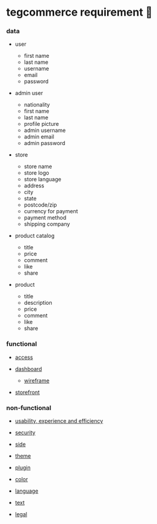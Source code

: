 # tegcommerce requirement 🧠

### data

* user
  * first name
  * last name
  * username
  * email
  * password

* admin user
  * nationality
  * first name
  * last name
  * profile picture
  * admin username
  * admin email
  * admin password

* store
  * store name
  * store logo
  * store language
  * address
  * city
  * state
  * postcode/zip
  * currency for payment
  * payment method
  * shipping company

* product catalog
  * title
  * price
  * comment
  * like
  * share

* product
  * title
  * description
  * price
  * comment
  * like
  * share

### functional

* [access](https://github.com/tegcommerce/tegcommerce-requirement/blob/master/page/access.md)

* [dashboard](https://github.com/tegcommerce/tegcommerce-requirement/blob/master/page/dashboard.md)
  * [wireframe](https://www.draw.io/?lightbox=1&highlight=0000ff&edit=_blank&layers=1&nav=1&title=Untitled%20Diagram.drawio#R7X1ZV%2BM60%2FWvOeu9Or2swdMlELoPvXByOISm6ZtnmcQdEjLwJaEz%2FPpPkuMMloKdYFsiFM9Ak8HT3ipVlbaq%2FiIXg%2Fm3cfjyFIzaUf8vbLXnf5HaXxhjZFnsF39lEb%2BCfBK%2F0Bl326uXNi%2FcdpfR6sXV9zqv3XY02fngdDTqT7svuy%2B2RsNh1JruvBaOx6PZ7sd%2Bj%2Fq7Z30JO5H0wm0r7Muv3nfb06fVq%2Bv74m%2F8E3U7T6tTe%2Fbqjcew9dwZj16Hq%2FP9hclv8RO%2FPQiTY60%2BP3kK26PZ1kvk8i9yMR6NpvG%2FBvOLqM%2BfbfLY4u993fPu%2BrrH0XCa5wv3F%2Bed86eXbvfb8Mdw4s%2BfhtbF3w6ND%2FMn7L%2BuHsj%2FrS53ukge0WQ6Hj2vnw76i5yv78Vif7TDyVPUXv0R9rudIft3i11VNGYvPE0H%2Fc23XvghB%2FMO59KXwaj1%2FPryhSE7DbvDaDz58sjxjMb33aE4%2FPl4xRd%2B5N%2Fdfv9i1B%2BNxUUlz5odVVzd1juO%2BNl9B8dvWZbXSn%2BJxG%2B1KP8Pe2vArqUZzeNnesEvImq9jifdP9F%2F0WTrcthVr64Ouau%2FVRchw7RC7k80nkbzrZdWsH2LRoNoOl6wj6zeJclXkiGGvRWnZluMtZEfv%2Fi0xVbfWX0yXA2TzvroG6qwf6zYcghzfIk5L%2BNR%2B7U1nVRNoMfX6XQ0nKx%2BpyAk5%2FHLt6vLWY1YJX7JZ%2Fi5Zk%2FdaXT7Erb4CzN2uqKwtHexdDBVYGnJUNqlIWlLSE6jTms0GERjdvf6rEE4bD3x8ZR7rCWn60e%2FpwXB5aWHno9luJACLuyUBZcjwfU0nfLZ8owfGH%2BdzWZftgBkT3RgAog7tlwboNROAUqobEuxavyVB6gnW1LmdIAZPcSM2sl8pM2MukiCcTIdjSs3oB8aRmp7umG0ZBhZsACj8aDRiIhuGOXAZhJNp91hhyHp9Pls8jhm%2F%2Bps5hXANg%2B2GHm2bmxlh%2FWVRY0wRA%2BKO1zdE2biSW%2FBKCHYZ07kOlxPgMQSOnswTaUMnBo6c%2FkzZyi2u9HG5ewOn6Jxd3qAYzoeTcNpl4Ne8603kxAFYGc7u9B5lgydR10ZOlQadLJ1fem%2FdrpDGIOHjEHX0z4GZVP6Ei4G%2FB4ByPxAelR3Emedg4BMrsGZXORJ%2BSQDUrkIyTMxZACTd31qXAoQJeEV5ACPgRRbyLgkIEJyFhAC1iNtrHER6%2Fpsb8U6UbsTJc9nNJ4%2BjTqjYdi%2F3Lx6Lp7sGsfNZ65Ho5fVQ%2B0xzixWTz18nY524X33VDcNx51o%2Btad0tXUxe%2FmTbjGUZ%2BFUH%2BineOrnvzqq%2F%2BOutwr3QziZMwmMGNEdw8yGb0y27f6XgrB9YW8A9TkViGAzRqSDsoVwiq8ntJCWITlORQcZtMcZkIl78sEhxnDkvl%2ByGzLPIcZw6L5uyB1zXOYiWK9FRzm42ys5DDrXr5DRJ6dwbdSoodcN49v5VTpWxHZ3IJvZZpvZVvSRK1cE6zYtyJyIgR8qzVkjnm%2BFZHDYPCt8kO6dmQM8q0oqGcKs7GSb%2BXo9q2oPDuDb6UUC7tE8q1kfWLFvpUtxz3gW5nmWzm2NFF71hfXY4E0xfH%2F6%2Fe0bDnGAk8rAdCRNl35CsNdradly9MyeFoHQOpLnpYs26nY07Jl5xk8rSMtruRp6VbXIUeeq8HTUqK3tq5rT0uxhaBakSuCzdEfwNPykIm7o5Filyb4VmvIzNtVixwXfKt3QIrN21eLXAy%2BVVE21jxJnSt7zjA7mzY7%2B46RgndP9sthdk4gcw0UvHuyKYfZOT%2BknoGCd092uGB2PtLGmqff8eTZWcIQMh8cPYrM0%2B8otmaDb2Wab4UQNlIcrdgcDs7VGjNioDpasQscvKtDMDVPHo2T%2BqXgXhVgZo3T8GBLnqHBv1LCZ%2FmyQFq3iAdbssUFB8s4B4u5UwY6WNiSI2dwsDaYmSeRxpasaQcH6wBMffM00lhRgwMcrGPNrHkOFpJnaHCw1PDZ5qmksaqcylP3BSqbHVrZzNctosMOhDr5wHM98ypFYk8eiBDpGBfpUKLYr6AY%2BBVHOopVJIh01phReYuC9kjHl9OOEOkcgqm8R0F7pKNYDYRI51gza16k40OpjbzwWb5xkQ5Bqt288ajkT4298zvmMXv1%2F73ybnPn%2F0T9P9G02wo3L%2B3AnbzIv%2F937JEw621R9DLf%2BUZr%2FZw3LzIPiP9svxQbBmb0k%2BtiNxpf2ombDP6Zr%2BGg2%2Bd0eX18HU5fSwrTiJ%2B3AHVZswRBclZaApbfIaNd%2Fzp8jPr%2Fjibd1dh9HLFHPjga5%2BSwZ6vPTHk5zHMli1R8GIRj%2FmvHxqlMSMqMcZqz6LgIM1YIJXbLYTJXQkUJrPIcyrNNcvC39hg2o3%2FHWOW0KdnWCnm71io%2BG28UMgwH0V5TtH75UZd5%2Bj0aDybcL34cnY%2FmKkauHoeSkdb2WVee6fpjqyA1DNttEaTuGr4UO9fxb5rFE2blmPN3LQ5eIwVNri5KEVhp0xLDV41Nw3I0U9LcmmbrYXPry3jEMN5Paphf30vGdR3SLDIms14JZFRtJjaQjP1RZ%2FQ6BS6Wx0VHIe%2BumIuyxhOCjlMnYrqwvglRh6ISM0QdFS4ceJ6BYYei2jOEHRB2qMNm18CwQ7V5CmbXk55dpSrcJsyuJEfbGphdy%2Bx%2BYeDsqii8D7MrzK7KAqoeMW92JRC7frrZVarDbMTsCrGrztnVtiwTZ1eIXWF2zVk0k%2FgGzq4Qu3662VWqvcuIKOuiKp5dKcSuOmdXxglpdlVxotrZlULs%2Bilm1%2FQQ2P52AeR2fVuaeRXkrnbmVTTtgZn3xGdeqTKrCXEthbhW58zLOGFgXKtsOgUz78nPvMORGEsF8Nq3DVSIUgh3P92kKxVcNWHStSHc1TnpMk4YOOkqegXCpHuCk24BBEbIMlAJpeh4B9PriU%2BvcsFNxsS87UbKYyIEtVqFxowU0gSrIkXFEyxEtTDB5q2T5shiKAWDK55gIX79fBOsVHDRhAnWgQBW6wQrFzs2YYJVdtCFCRYmWFV5HiQVz9I%2FwSqaCMMEe%2BoTrFTny4QMsQMRrNYJlhJZEaU%2FRaxoVA0TLEywSgbbrix7qjBFPP2PvCIUXn49%2B9U%2Fi%2B4bz52z8G%2BEi5lfd8nFnt8weW0YzfiTG4%2Far63tsibbn8ng6icoj1naZErd1FTqKCqiKjmHSuOcqmJmoZwLxUWsODcB0uknHc5p6MojXUGBRKahCzsREE474WwvZ%2BhaHuFU8UIZVo4RDkycAYxzFK0%2BqmVcQaWMs0wcjzCAcNoJ5%2BTNzpVHOFXN4hJMHCccmDgDGOdqN3EFrbfGlOgOJ1PGMIYykKgyEq0XT7WRqKiyxJmeWf%2B1wygGhks751xPt%2BFKFguK4dw07EyAPxVOfEn%2BVR9%2F5PTF9Cka8MjvRNEtAEepz4dL8i4jFrBgpMax0KwAODA6JhNbdwL9jQK9hTowiYUB%2F0U35VR2q1LKKfbHTaajceVNJKsDd3fh%2BdGKSJTqWRq%2FY0We5XnFAC%2FXiKd23kpAZc1Yik1wk7APjsdhONpI0XSiWhzlCGS1dAA4HoCjKstfLY7y6vlmoRugzA%2Blck26WijloG6V6gYcD8BRlZWuFkc5qIPg%2FHAg9Ufniv2I6yQuIHkAkqp8a7VIykuTL%2BFiwG8SkDwASU%2Bpsa4USbkJ6uSp%2BwJQHgylr3tQup8tiVAAjnJjG2prx%2FGzpQS0JINk5G2k2xi7kEQoAkdXsYJQLY6QRCgGSgcr1CzVQglJhCJw9LQPSUgiFAGkS7QPSEgiFIOkr31IQhKhECQ9ZSWUSpGEJEIxUPqW7kHpQxLhmF5t9ItxygL%2Fs6URSkJSv7bA%2F2xpAS0JISX22vUIPqQSigJTvyLBh2RCMUhq1yT4kE4oBkr9qgQfEgpFYaldl%2BBDSqEgLPUrE3xIKhQGpnZtArKqqkoF9Vre4Jd6T42ecAvZ%2BcKtaisgWFDIylSalkU6%2FbWsECRdC2jrTh3diTqEIOdaAJA20p07R4rCraedci0HSFd3EIEU1VBPPn%2BqxZ%2BT0Xew9qhDUZYUEq6HA%2BnpH8aQby0CSZfoH5KQbi0Gytw9O8qDErKthUDpUf2jEpKtxWDpW9qHZbFFsN5ItUIDgA%2BTbXVclMc7rzbtVX6hLeiOojXdqmCdSqtcMesKLasNtUKrZlDSdFNjgx1I1x8MpIfS1UL1K6QRgXR9AUDqF0gjAun6IoDUrnZG5BOm60vBUr%2FYGZHPlnzXEtkpoNeujkYE0vVFIKlfHI0IpOuLgVK7NhoRSNcXAqV%2BaTQikK4vCEv9ymgqYwlt3gzJYOnx6LCBneGSJUrofmkcScuhnP72l6rWCJBmfRtI35FbXPhfFFBWO8cpuiNAovVgKG1EDYBSkaGDVOvBULqWAVDKCTpIth6DpoNtA9CUc26nnW4tB0rPhIEpJ91OPH2qJdCS0XeJCQNZkaeDlOsRYPomDGU5uwNJ1yPA9KgJI1NOgkDa9Rg0fcuAoamoPwv5hay%2BJwhLDTMc3TVLkar%2BLKQXDkbSRvrHpGxhIbtwBJJJDxl9SCYV%2FyG58F4wnWSfhEYw5VQ85BaOQNLTPyzlTPyJpxbKgdIl%2BgelIhN%2F4nkCPW3jFej7%2BgeyInkPiYUjsPSo%2FpEsp%2B4hr3AUmL6lfWAqatBCWiELSexZJuoWVDVoIbFwMJZGCBd8SC0UgqUBygVsQXKhIDhNkC5gC9ILhWBpgHYBW5BgKARME6QIWFG1%2FdRTDCWhaYAWAStqm596ykBPwkjG3wT5ArYgzVAQnCboF7Ci%2FCIkGrKwpEQqG297BmAJiYYisLQRMQBLSDQUgqWjPwGIMSQaCoLTwfpzgJs7gUTDu7B0TRiakGgoBEyXmDAwIdFQEJqeCUPz8yUaykHToyaMzU%2BYNtCTN1IQwDdgOCsKR%2F1f1ci3GGgMa%2BarfXkcj2bMabvvDsXhz8crcC0Zt9%2FiR4WbI35238ErSC2vlf4Sid9qUf6fFO%2FwBb%2BIqPU6nnT%2FRP9Fk63LUVBPdRFFkMf2sZXubYgTFfYOeZIAdZs9vlMefeTcxjTqtEaDQTRuVZ6t2iJSOGw9cShyw5Scrh%2F9nhaGmiej5mMZNaQY8ris2iuYyDmMp%2Bn0hZ3njB8Zf53NZl%2B2UGSPdWACkju2QB%2BqjmVLqBIqj0WsMuTloUrlbMYkmk67w00N%2B89QRUnL3M7Mc7r1LJvedUtPMZUzIhLwfTbI1s8nwR9LoO6hQupxOzV05nKoGPjtbrQZkt3hUzTuTg8YuOPRNJx2OVdqvvXmJF8IgI7tSI3VLbmG%2FVpPvFMlqzwA5TRIMpbb3T87QCZV2Pjz%2FDv2Upg1tzB5me8v0baq7nbkUVYLUk444CNv%2BDh52Tr0nkJuO0XhwkGONtniRndfNeDe%2B6POKONWjb32v9k7%2FXDYed1tU%2F7h7iFst8fRJKtDi9G30OpOFx%2F5%2BifMSH9oDr2MJtPWqM3u4euy%2B%2FKR74SFqGwGbPFZ7TebI%2FmMuMrKfdx7ao%2B4n3jgHaQcnKnwMvnE02K%2BcHPEJqna37bsu6zTCSq3cssZSkUU2%2F4M%2FitVxnNTJXX3dMPRltOVfnGvs1VI8LKONdcSCUUfb2XoQt3y%2FBx5heCoArTZXKNol2tWa82AzYvEEj8yJ1lQvJeMpxpQjUoqS6sKmhDJ3fi2vDhaXt%2BQwOV3yajXvw4fo%2F6%2Fo0l3Fak8jthjHxyNdXLYs9VnptxYnSuZpOLEIBzzXzsRnSpgShk%2BTnXf%2F6uIoK0YWiA%2FTQuqrMqPVfmV8mzU%2Fs6rj3tmvpy2JdtqIU81Q3J1QyqG2jM%2FPuoyU8wTGUx4%2FvBxdD6aK2bPhIqr9HzIfHoxCe%2BaszT%2FVpP5tThIjahn1yLI6BJLIqPSRqmqZ5doo%2BQakqAOPWa%2BMUIfShVaX9CHHoGmEQpRRcsPUIgehaYJGlFFawzQiB4JqBEqUVteJgOV6FFomqATVbQRAZ3oUXAaoRRVtBIBpeiReJqgFVX2EwGt6DF4GqEWVTQVOXm1aGmAGqD%2BJEgeoKD%2BNE79idZKnkRchD3rC%2FZsF9H4%2FxU8qlYISpBsGkAIugaQWGkAfZwBYKWaUILk7DZoQg8B2E0BTGjGCK1WHkqQImX8%2BeShBVnj3amcIM%2FJssbVzupyQllCFHSf%2FF3LTxqFJOPWs7y3saxWAkoUxSNAGmGGMSlPGiGZGEx8%2BxgTU950IufFJZxBJVFqSLCr48KUZjKkUsEEUZTXAMHEwYIJeeNK%2FDiUBLW2z3q4xEIVXmdLL4qgM3ZIis7ZBq9SyQVRVBcBycXh8xh1MhMXlbrKybQF2ot3wWqjo9yT8mCFRuaFwOois2CFpuYFIetgs1IWijokIMs4AlbPsAH76Zqdl4OrSwwbrp%2Bvjbkh7cmw6xs2xKEJejHAetSwMS6n%2BEDscRSyvmXWkCX7M3MHrSnEKTJm9Kdhv8%2FwfTut9gmWF9UrAppmDuKnDYzlHpFSQ6Wl1IiqPM3RNEy%2Bul1GJORXkVVgBLha9OqVxLxsn6Vi5slZP5C9mSZ78x0vtSaAWXSLnM2PSj5ZseyNyIlGkL0lALrpNUrskywAq5W9ETmhCLK3%2FAB7KL1qR7NGaMWyN6Kobwyyt%2BOsMd3BmiCPZlrjasMaOdkoIQqyN44lTVyrdWiArAwsK5a9KcpSg%2BzNDGNSWuAgmRghAjnGxJQ3najUmCmcQfZWYkjg%2BrsM4aq3LIZUK3tTVNcG2RvI3tSZEstJ8TmHxatW96YqKw66t0MnMi57czLMVKW%2BsqI0OOjeDoaVy97MglVObILu7XBYXWQYrAo5I%2BjejkCWy97MQlZOQILu7XBYPdMGrJx2PHHdm5ZFbpkJXChnFhPkpOSpK%2BXKAdY3bYgrJJCgezscWC57MwtYOccHurdjkOWyN7OQ3Z%2BaA93biejefI%2BkZw4bZ9GwWvWRogQp6N5OYPlKZl62M1ox8%2BSsH%2BjeTNO9eSj5zrbuDSfaSazsK1mx7E1RqBVkb2v8PKnYG8nAr1rVm6IsK6je8uO7rjq9rXp7E9%2BKRW%2BqMq0gejvOFKtKvb1tiisNaWxVV6IUoKB5Y%2B%2B4nq3QvL0JpZekeKqRvNkq%2BSJI3kwwJaXFDJKBieseHW5gyptLctSSBMVbmcGAqs7b2wSpVvBm769QCYK3ExK8pcdDcW32fFvaR5JpBatVwdmKvfCggjt0bqO2b5Tz7MiJWBDBHYyqjahZqMpJTtDAHY6qmxEdVY2qnHEECdwxwDr4qACjPGDlZORpK%2BC0LIsqeOAZNsAVDWROWzJXCqwuMWx4ywlK0L8dg6tv2HBV6BpB%2FnY4rl52OqdaXBXNyEH9dgSwvmXYgC2okUyG6shaOW%2BgPqp4JQG7Bzt41YqPHDmHVjABh9FsRUDg30H80xOSyIz1sxbXq2WsK%2BcHQS5nmlzOsZOE33Zz1K1ig0Qx81Ysl3PllCTI5RL8HEnu6OMM%2FKqVy7ly6hHkcgfg6ytao76Jb8VyOVfOQIJc7khTLMnl7CxTXGkQ5MpJRglQkMtxKNl0uDtqPct%2FG8qK5XKuSvkIcjkTTElpQa5kYDDx6TEGpry5JEcNSpDLlRkMSHK5TIJUK5dz91e2BLncCcvltr9dANNd304xPdsUVquZcxX76EEzd%2BgExzVzRnnQCiUkaOYORZVr5kxC1ZMznaCZOxxVNzPxWC2qCiXkqWvmtCxlyFTgKjujqCDnME9bZVcOqtkrC9Wiqug%2BA5q5g2HlmjmjYFW0uQbN3BG4%2BoYNV4UWEjRzh%2BPKNXNG4Son%2FUAzdwywXDNnFLAFdaHJ0sxtvHKQLVW8ouCigz33akVIXum6zVg2t%2BIgUPAgCuoJN2XSUmQWaQvVek7DzgQIWKUNtF2j6OSDEPMDCjEJC8AME2L6ckYUhJj7hJgE%2B1mzSrVCTF9OYoIQ83ghJiEkY3xWLMT0QYhZUmRNebNekyJrH4SYRwoxCYsjjBJi%2BiDENNWUVCfEZFMJMUqI6YMQ0yghJqE0kyDVCjF9EGKCEPP9TJeEmDlMYbVCTB%2BEmAVMcNTOcLuq9qBBiFkAqjY6ym0pC1VqgRCzCFQdo0TT1AIhpiYhJnGwUYkPask5TBBiHo5q9spCtaiCELMIWF1i2GAFIWYxuHqGDVcQYhaCq5e9ubZaXEGIWRCwvmEDFoSYZrCtOhFSDs%2B9UhEStUCI%2BekomFWpqmoKgqyyIjqZoeslbGY2ioBITk%2BCENM0IaZtJfnGrYqYCg%2BuWu0lRaC9fAOydN0inIgdtcktKZJTlSC3zA8pIukCPVQehdUqLCkChWVhNpbuTtVIe4l%2FikBUmQ896hKpuqUnoedRR%2BFblYce6ChNNRilhZySGcFrZbQ26SRFIJ3UKZ2kfiLt2aphqeBEpWpJikAt%2BSnUkgUQ2Flv%2F33TqFUqgqQIRJDHzE7ki1SPUnaUqnZzQflYCJQ20r6uh%2BV84mnLHbXklZXgJ%2B24NIL%2FCVWRJaHp4LxRQ3loytlCEDYeA6Wrf2CCmrEYLF2if1iChLEoMD39AxN0iwWB6SlTKtWCCWLFwtD09Q%2FNqhSKcXgE2rCKE%2FXIzhdCVavHwVVpEhnrgHQHkU5PpK%2BiaVJ2Wh9NqWwcQTZmmmwMudTbVawgI3RjVLZxkCbKB%2Bfu2jIyIEtE5dw9iADXiNk0PQD1qwBtOUUPKsADMHVQClMDZIC2IvN%2B0ssu5dhTA9ZQbDnrDsvahyNpwKq2rZDmwqr24WNS%2F6K2LafcQWRdDLwYqYLZiuGVk%2FCw0HlEMKJ%2FndPOIXQFvbyAD6d2JiLPkuGrtvAwteWsEixtHjMUDVjZtBVJHljZPAJLAxY2bYU%2BExY2jwJT%2F7qmI6d%2FYFeSGZwrbbFTwUQDtiU5ctJKgha2JZW5PJR47OusiQH7khw5AQb7kgrYl5QsSu9bxj5%2BX1Lp%2B4%2BQ5zkpphqwAcmR83slTaRpWh42kb6MRwzM%2FeyFyfTdbKQU5WNjMsOVwEZVqQAD2dgfdUavUyBjiWR0claVKo%2BMrkxG2G9wTB5H%2F3YDF5ReH1HpZUaFMBeUXsVYAhP2A7pyFhCUXnuVXibUe%2FPkVB8ovd6h9DKh4JsHSq8i7KkBSi9PTnSB0utwJA1Qenmg9CpkTOpXenmg9CoLXmKA0ssDpVchwYh%2BpZcHSq9jlV7YAKWXB0qvYoaiAUovD5RexWBpgNLLk3M8oPQ6Dkz9Si8flF6mcq5CpZcJBah9UHqZpfQyogJ1kiAHpRcovfbKGUwoNe2D0uvjTaZayvUo%2BGuANswHbdiHo29JZNSuDbMVLdhBG3ZM5ke7NsxWNHEGbZj52jCCPeuLs%2FWjWpepVilmK3oxg1LsGLsgumxngVutlQDd2AG6MYJ9nIVfpSoyW9EiGFRk71CREUKzzG%2B1mjJb0cgXNGWHW17b8c2yvIp%2Bv6AwOxxXanuG4Qp6s0LGKyKG4Qrqs7LApsizt8F2tWMNUrRCoh3XtDkXhGnHCtOIZ2WBWa1MzVb0yAWZ2jHD1PVMG6YgWisGWY8alm5SNZMFCdtR0PqGDVpFc1kQtJnBwAoFbYT4x5mc0vJnir63EtAgb6tQ3kZojlmpUrGbnVACxG4gdturz8hj2iqVvtmKzsFGSodA%2Bla2dojZVHQMNxPDVwI3Qdb24ahpiCqTUCcz918tmQnI4orJNBHD8hGK1lwpK5Vpfoil8t9E%2B%2BDPZVOKoAzyqZfuqEod%2FEU%2FUfZHCO8jSnc4mTKyMIQ%2FGV30TDaYhcYywXSXNrEVXY5O3g7tB7oIyu2jV1mWyyKJ%2Fnary50Bdku14gl2S%2FM0Z61VfRuy6N6RbisaPJ28DTKaJGmLwiYqywCLIi%2FOgkX5gJ6QZIPwuueLPnIpus4I62FaZtsXPzJ27XYUiYz18Znt1EqOpVLIl5PxtkgivNi0d5XLNzoKQpDyCCHHXZMoHLee9HAiPncWKVKgZu9uS%2B9hy8uDFMvKooVrZ9OCJIsRFfGioKWPeGr5PRrtn3VOTttr7ZuHSluvsDD1vxDXJ4xMlHo4bWaowvlVZXhRaUtpRXVoiSnSYnhNx68tISMAXmnjVd6VgxJ5lZnYOchOMciBUlop5Sl85IoplZnSOYRS03E4nLyMxvuXQIFUpZPKV%2Bx4qZZUbo6dEaCSK00l53upneYs7lYsShBV8FWeLE7RXgpIoZUU1ABSyBL%2BQ%2FN%2FWCl5jAbsrXY0mYb%2F7zW3Vmwq5oGdWWQH7OFIMGAb59VLEvvSlBt0221%2BGuVcIeaZNZN3OP5m8L5OBRZBj2RxZ00PV%2BHv%2BpWyQ9HVKIFy8hIOc2eHBS3SCeJB2NkmRnzAPcTYALQv7bpvP5%2Bcdl0juGstvoofhbVISJedxSFWUaYiSZQlXHAUORolFxDFJZEBFZukEYlgK9FdfbIlAnP0er5HUulAl9iqZalKHVj0RmfyI7iWvRZ1clFR5SpmBZFspJ1ItqLzF8xg5c9gyLLSDXYNmMJsRfcwYEMVbCBJZTqT2OBkSmQOmWSi9msrhCUCrak3R9XWruJ8bmZAfdjS0%2BDllVclAlLpIxXV7sU4mSqtQ0g1jlrjCEyVZlZh7avkbuZ2mYOWnkav4%2B5kAJTSRymV4q9iShUat%2FO8fwSzn15SufpXMwtNPA6idjcEQukjlK%2FdR1e0noY0QPowZaQBbJJa4zIhDaDoVA1sqIINbnqPnRFsKG2LXYoKb650fTYq%2BEme3igq7M8Ptrt%2FlEzgAoa%2FV9M%2Bp4KQ8ktUONS8qBUWL6OX1z577JO99mX9srhc0Fxkay5cT7V5nMq0K01z4Vj7QyiYjqrUXKw9V30myLFgwcqQ5Usj2ABxiyHLl0awAeIWQ6JYI9iwP24BNlQaxRrBBjl0WYH4ydGSAk0j0Nq%2FvGtCoDmOWuxOh20GPsSaxcWaftIrfLsbIao21twvVoFJo8JYkz1GhRqgYiukaD4KZKhiTkrHmmawYb84BNhQZaxpBhsgKWlGrGkGGyAraUasaQYb5KwkxJqqWNMItBQNlCYRw8oaqLpVf7SALYYQO6kAjhaBJ7KkDfzJ%2FuhtPBPoqongFI05AM4j4XR9%2FXDKOX2A8zg4MT%2BxXjhdUlZDilMRExUyz1pWqvTtWjGcOc8ma2glQL8%2FYnpCeYCnSuAPpY%2F6KKLsAns3X086fr27L%2Ba7A2IffwezFUr8OMPReBDyJy6%2BbeU6S3KH7WjSGndfcmx2Ut7ovvT7QXe6rSYvOU2%2BqhnLXrA3fzV5taXa33ifFHzEBtvvvhj0T8zsR8NsE78y5TYqe2wjP9Xew7Zlq06wo%2FKhyzPr%2B%2BPfxwTUdncSPva3R9fjXrzZObsvk32zbW7j%2FEgd26Kycf4dtt2wpUCuEIRshNItWFT2F1uKlQ2U5LpKwEillTn2uYeTl6jFr%2Fl3d84HRYmzZGUjy7UtGTd5RQoli5O7uHml4aZStaRwS%2FbOxF7QxnndW7Wuz984D1vPHWHXVPW71SXqJODFKc%2BSV621K0Zq7XAastlg5Zl9nfzp%2FIXP54xC%2BOLff%2Br41%2BKcPt7PX1tLqxv%2B85%2FVqo3%2BXJM2aS9sEizsP61B60%2FQO5sFF%2F6yPWh1r%2F55mj5%2Bs5eN4dMkvLfH%2F95%2BH7X%2F%2BW%2FW6Hp%2F2LfI9bC1vB74i18Lb95oPtvXJP7cVfcc%2F%2Fr5fRne%2B6%2F%2F3l7Nr3uX3atv%2FWf2%2FdrDz%2FOnn0v29z8d%2F6p3PosurjpR0%2BoG%2F5xT%2Fr3w%2Fge5GfiUfW92VTvrBM0H%2Fj%2F2%2BboV3c%2F77Bj9x8HX7uO3u%2BnD4GsvxO3FI%2Fnx%2Bqv28vrrZ6sTXJyx711i%2Fr%2FGgh37G5o0hvXZw32df3fWGvxYsmvDv26v2LP53q3Th%2BbE%2B7Wkgyvy9NSYPXutb1%2Bt8OJ82f6nP%2FnFruzXoD95rI16QS2YBc0zix%2F1V83qNptXr0Gts7yu9a%2BCCzqr975fBf88oMfa5Wu91plfNy9fg%2BXD%2FGZ59dpoBovr2qV13XtgT3qGrnvBPLidzevdGWWv44flDT%2FWJLiYkevejVXvWsvr3hmqi7%2Bfl40Li4QX1oK9tghuzzpX34IpO6dVXz5Mgi6lwbIzZb%2Fteu1mUr%2B12PGf53V2nocF%2F87ljJ1ndt0M2HU8TINbOmvUHqZ19jsQ77cWjTt%2BTTcWuyb7thbfV9S9%2BvNv96EXfbt0L5rz2cPP%2F0ZbKAzC%2B%2Fmk0WXPZHk2D2o3LkOPI1xvXMxmN0t%2Brit%2BP7Pr3h2%2Fj%2BR%2B2N9nOOjOSCjOcyWeT715Z1%2FX2DNoPrDndMdfJ9e1qwk71uKBvc9eZ%2B%2BfTer8OS9mnFGIXSu75ssFOya7hw6pd9lzuZzx58qO%2FX3Eno8dNNsj9lxmQe%2FrVdD8dR8MZvz%2BrWDJrk38%2Fl4L2HMJmlcMR47XHTvv5Yw%2FE34%2Bfi%2Fbz%2BHfC3%2B4%2Fve31haDrnFLxafl7M%2Fm3%2FMhHOeI48TWiH27sGnHJdK048sFFhzFrOOUN%2BnkqJdbmrOQ1Va7FK%2FN86WY2dE%2F9%2BeoUAtzf0Vzf%2B%2BBMkuM67dni3qv88pmO8Q%2Bt5mZ7%2B2nh8G8f33%2F%2FekBT4etgY8eBzfO4%2BAHEd%2B%2F2Ppe7Qo3Liip9%2B74TMWexcxpsTHzgO%2F8q%2BH54tfPer81%2FNW%2F6m2s0eq6m79%2B%2Fmexexu2Fls%2Bw%2Fcd%2B%2FZ93wx5%2FfM7Yr6K8%2BvnL%2Ba3%2BM%2B%2FatPe47f%2BTH59wp7TjX%2F1bLFrbsWzZ%2FPSZrMyDu7j2T7o3U2DBbsHNtuzmZCy2Rszj4LN9BZ7Tg%2FLxm3yN5sJL857zANZcE%2BjfstnfzbD9a4s9h3mUVwtg1t2ngU7Ro95BE32jJh3wrwF7qHQoGvN%2BexYb97w2RLXe%2Bz8vZvXRo0dr9Zis%2FUlYt7EUhznPuCzL2XnZr8fuAchznPdbLFZnM%2FmZ%2Fx7hF0Lm1Uvl8H62h7YbHu2vGbnDmpn7POXS36v7F7Y9dJFsGTn7rEZudex2bUzHv3ocQ%2BGHZN9h3kMtTvKz8E8B8L%2FZs8Kx%2Be4mjMPi%2F3uLOrsuTHMZ%2ByaKPcQ%2BD0zb2DZaDJPS3yH8Uvcxx33xNhzuVs0btfPjp2TH5vf9wO%2Ffn4MzDwz9lmKGs1L8dyC5t2CnZ%2FhdEnqg4Cff8k8MHbMZxR7Vw%2FM6%2BHPPLD5Pdebz4hfd6N2Y7PnPeeeo%2FDebum83mPH7J3x67KE99h8ZueNj8kw4Z4TvbpYeX8MO%2BbNTQQvBA9atC6ePfvdFTxYeY8PtHHPj3HDvEjmHXUZruw8deEtsu%2F3uKfWWXHgbM68Liq81AE7R%2FOMv4e4Z8Y8Wv6cmcd1RZj3NufPmXmlDE%2FK%2BMq8yQVF9eVNh19f7HUyLnT5747NrocIr2%2FBn8sVEvy6YPdbu%2BS8pvVmvRfz4M66rnFeMN5zjvUC0mBecsCP3bwTfGDnmIjftedlfJ4bGnPujN8393YTLFHjVvBgxq%2BXnWcRNFfXt3zmnh7z%2BPg9t2IuLJk9q3GePVvxc2OcYF4rP3eAAz7ecLB85mOSXecN5xrmnjW%2Fvga%2FFz42e%2By4PXZ9ghcPKB5PV5jxTnC%2FHo899jxmwuuOx2KLe8PsWHf21rhl3%2B8sYk%2F0jD8%2FbkfF99h9LBs1YQ9mdc7j5Rnj1MP8gf%2BuXbHvBOwZPVscM8aPOX%2BedfZs%2BL3G4zf%2B%2B2HJ%2Bd2axby6stl98LFhs%2Bcw2XCDja%2Fe3WRlH9CKe9xG2IJLsY2YCBuxZNcibMSZFY9LFu3UYhsR48Q89NvZykZYsY2ocRtxx8bDykaI%2B2Ue%2FSDA%2FP1V9MPGkeCAFdT487%2Fj42IS2wYeNXDM7maNi%2FjZsc%2FN6hwnxnN2zIngZVP8PWe8mnBOBz3GcXHOrz1uH9j45GPbZufhz4DZ2dY0tg%2Bd1T3cMRvCsbpbsmvj983G%2FzOPRhh3r8TzadTYuK5xTtzx%2BxSc4OcXnGg%2BkPW45TxcBhN2nTbjNL8uZvNmwj6wZxrz4Jb%2F3UEPS36vAeI2tM7nWPF8Am7POK8FBsxWivvk46jRfOrVRdTT4pEXs0kdbos4viSOPlsoxruzniNiO9KK55fFLLYjF9bKjsyEHYl5%2BmDXB6uoU9g%2BYYPFeG00%2BXjg88szj275vS95hBnwuZc9j5hrZ2w88vFwxyPTBbfx4jPc1jfZ9bOIkX1%2BHs8vbKaNn1dsPxciwrNjvtwQzvGA29OYL8zOiOdhNb4FDMez1TwYMFzF81kyWzHlUV69ybgr%2BNKy4jnlxq6Lc9zQeG5pcT7xZz5d8UbYp6AW20LGuWWCY4MftynmF4vPWWJeqXWEjYqfB78PNi%2FE88uiLsbNHfNBhO2jnD%2Bcy8wWL%2BK55Sp%2BLozn67mFzSkim9CL51F278n5l5wf8TwX8PluxZ%2FVfBPzh%2FlN%2FDnc0cZlwGz0M%2F8%2Bu%2F9L9nxWHGGYClz4WGbv18UzvWJ8ZO9zm9lkr9Ue5lH3vB40xfVzbs7Z%2BOL2d77mNBv39SW7h9rZtM7tTo3P%2F1ezOPNgWcJX6d2s32O2KvkOj%2FLTn5tsjsGul8%2FjDCP2HlnxevU5NobEXHnGjhF%2Fjj2H5BjCzt%2Bw4zd4lC%2Fme2YregEV19%2Fk9p%2Fbwvj9Buef4v52MyDbkeoHjKI%2F%2FHFmf1rk1%2FBfvrAk%2FhtHPpuoKg6ozq1LcllQuwxk%2BZaXJ1PgKtYVktdKCFH3b9VR7Ycpc5X%2Fw0skC2GJtPjvqsp1Vr34v39fDSz%2Bw%2BI%2FLP7nG9vS4r%2BbJAQ1Lv7T%2Fduk1iv8YWva%2FRNOK1399%2FAjUXXBatuR16YK68x7HLtty3UVsBYCn0IZoDLOyj2PJSoDqEqUB8qAbWUAlnFT7JKueHUgkW7C6oABqwOgDABlACgDPvNxSlAGUGnaSbppaFMGUJXUE5yFbSEBMdBVyCH%2BBFcBhAQgJAAhAQgJQEgAQgIQEoCQAIQEICQAIYHRQfeHP44kJCgkCPUVKw2O3LeqWqkAzarPDFKBqqUC0rqGn6gHNIoF6P7KzSAWALEAiAXyjW7kO%2BnR7blyKrJyucD%2BJkIgF0jJBVKZZJVxrrqMAFXp%2FSD%2FvyMWSKMma3Qqz%2F%2Br9HeQ%2FwepAEgFQCpgQBT8yY5TglQgHcdhueJQtUIBWyULBUdhWyigiL711xuyc6hBwVUAqQBIBUAqAFIBkAqAVACkAiAVAKkASAVAKmB00P3hj1OWVCDVJkCVOqhWKJBk0EEoYKxQgFgGtBSw95cdB6EACAVAKJBvdMtCAWIZ0FTAVu1ZOkgoIFPjs0oHlOa66joDdo5K9p96RWBN%2BQ1q%2BmsQ2zlKQcN6AEgHQDoA0oGPHF1%2FkOOULh0gli9vFKhYOpCj7P2ndhQ8P10ZwgxXIYc2FFwFkA6AdACkAyAdAOkASAdAOgDSAZAOgHQApANGB90f%2FjhlSQfSqwza2xHY%2BwvNlykT%2BFx6AGS7Kc2IqsF11WoAZ38dcv1qgJf%2Ba6c7PGk5wPoWQQ%2FwofUAyHVoanQboAZwVNuSUmqAdncSPvYrrRrwSB3borJ5%2Fh223bBV0vI%2BtjxFq3rFAn%2FFtQEclW4P8vYb3AjyZdz0b%2FlzctR0hrw9LPHDEj8s8X%2FkKPiDHKfoJX5MqLTTXNU4sNpFfkcl76zKWYg8y%2FNkZ%2BHRikjklOW1UUeKmvWv2Ts5RJkw98OaPazZw5o9rNnDmj2s2cOaPazZw5o9rNnDmr3RUfSHP460Zi9CnU1UFQdU59YluXQKC1FdN0%2BmoNo1fWd%2FPXgoB2DE8r%2Bqi3Xly%2F%2F764rD8j8s%2F8Py%2F9HL%2F26SEtS5%2FK%2FaWgTL%2F29a4Kr39zsq7R0s%2F2%2Btw2C5K5MBzYHdHJWaYQkAlv9h%2BR%2BW%2Fz9yQP1BjlPF8v96rta2%2FO%2FmKDP%2FqZ0FmqgpjXIVcig8wVUAtQCoBUAtAGoBUAuAWgDUAqAWALUAqAVALWB00P3hj1PKDn9MFSsNjlwesFo9gLu%2F7DvoAfToAaR1DVWr6qoVAe7%2BAuKgCABFACgC8isC7PT49lw5GVm1JsBVbV36vJqAVLpYZYGrLgjg5qgd%2F6mT%2FCT50gY1WWtTeZI%2FR%2FllSPKDHgD0AKAH%2BMgh8wc5Tgl6gJTAU9Xxr2I1QI7K8Z%2FaUaCOIsTWXznIzSH5BFcB9ACgBwA9AOgBQA8AegDQA4AeAPQAoAcAPYDRQfeHP05JeoAk4HsrdVCtGsDbX%2FYd1ABmqAGU3aerVgN4%2BwuIgxoA1ACgBjheDUAsAxoEJOvfb6kBwta0%2Byec7pEDyNQoRyDg4UfiOLLVbtuR16YKq83e89225bpViQeUBrvqcgJejqr0n3pNgOB0%2ByUD6gl7Oco6w4oAiAdAPADigY8cX3%2BQ45QuHiCWL%2B8HqFY84OUoYf%2BpHQXqEDkiN8BVyKEOBVcBxAMgHgDxAIgHQDwA4gEQD4B4AMQDIB4A8YDRQfeHP05ZxQTSqwwVthaYXC0Gy7vrutVtoj8L3Pv7yr%2F7W14y%2Bj85AhUh%2F%2F3qCqXVnXY4eVovyoWriLLFHlM0ltaERCQ7mHfG4cvTl8Go9fz68qXFAv%2BwO4zGky%2BP49FsEo3vu0Nx%2BPPxKkGgSC%2BsY1kpIeGIn913cJJU8FrpL5H4rRbl%2F2FvDdi1NMVaJ3v5gl9E1HodT7p%2Fov%2BiydblbNIXyJXTF%2BuLKGTBEdPdTZIEe9YX17NdRLH4fzmTYSNfppHvFLD4qOSRvFI1jTqt0WAQjVuRRkaFw9YTxyQ3Xsnp%2BtHvaVHwESsNn4%2B%2F4DfhQwppSLKcXDh48oLV03T6MhEygq%2Fsv7PZ7MsWnOz5DkyAdMc66ITXTcFLqPU2vNiuEl45OTyJptPusDPJseJfMq6Pr9PpaDhZ%2FU6ZX3Zh4uXb1eWsmv4owU4%2Bs09RVpAd3k0iU%2BQ5GQNZhbRdlhXOkU7ud2NNzg6s%2BA3xxg7CqUnYqaEzoclI5%2Fi7w6do3J0eMDDHo2m4ymT7ynWGQmdUy0%2B2%2BCdj1rO8t5H0qErNUxaS%2B1v5rDRqv2N2bwRe%2F0T9PxHP6m9rvnKo8dCuSsxqrR%2F55sVkNUZSk7FZYa%2BC7UQNCf%2FM13DQ7XPmvD6%2BDqevZZkXQnz7GPNS1kSSY4ty5urUcaCrF6yUlFKRYxCO%2Ba8d26cyLSnzxjnv%2B4WYt4L4sdt1jFCayQ%2Bs8jTKslqqvdApAWLKjOW0Ntl2DHkqtesriybzCYr3F0Uq2XD9Ho0HE%2B5SP47OR%2FNDVtjXr6ec2vXHVlFvGLbbIurdNYkpqq4D6jSlV4Lda3HwGikqF%2BKQFJmzjR22KzR2SN5VMZmOxpUHsx%2FbQybUyYiFqvWQkbwHYhL2owmgehCqNjrKMSkNVTmN%2BRJ2ANVDUXWRUajKScWX8aj92poCsIcB62Cj0hRITjhyRw1QPRBVz6zhKucZp0%2FRAKzwgbC6xKzBKicV442Mp4trKs56tCISpRYU43esyLM8rzwm%2BGYNcDkp%2BRIuBvyWT5UJ5eDqUbNGuJzXmzx1XwDYg4H1LbMG7P583EGrCKvKD8PJNOz3GbxvJ9M%2BwWKieg1A07RB%2FLR5sdwjEmmorEQalhNp72ChqrJJyC9iT%2BkRoGppy1US8bL9lWqJJ%2Bf6QNxmmrjNd7zUOgBmYS1yNj%2ByQrJqcRuW04ugbkvwc9OLktgnWfhVqm7DchoR5G358fVQep2OZo3PauVtWM4mgr7tSFO8u7OdIo%2FuQK05nsE5trmDvo0jSROnah0TICtj0Farb8MqqSII3EywJKVFDJJ9EZKPLFevSoEbztH3CRRuJcYCqeKqQuCWRZBKFW5YpYEEidvb5PykEjdkOSk657B3lWrcsJwgBo3bwbMYl7g5GUaqSjeZyAlX0LgdjCqXuBmFqpzNBI3b4ai6yCxU5dQiaNyOAZZL3IwCVs46gsbtcFQ9w4arnGs8cY2blkVtmQhcFGcUEeRU5Kmr4srB1TdsgCvUjqBxOxxXLnEzClc5swcat2OA5RI3o4Ddn5ADjduJaNx8j6SnDRtnsbBSqREpVGkJGjdTVqxk4mX7oZUSD1n7F1Kh%2BZuG5m%2BW5af0MmuBVCWt3%2FawZH89Gf2t30QE%2Fdcxnd9S1IIWZftZ6FC5SQV2FZKPZM2qBBLmWDttdyfhY39Pe7IU3AU1I3ukjm1R2Yr8Dttu2FIAVwhAdvKlt8wEGzEqM1EeQio35tinfoJ9RCyX%2BtmolddFZE9JC9UGi7SrB11EoOEYNByDhmMfuCb3BzlO0Q3HLNdNRxQOliadshqO7ZlyVK2kwVHYYOa5TrrhmEtl1Cp3FXCpcWAc%2BOdtTR0%2F7Lh3tqq39r44Ud0%2Be09KDMLFo8JFz1nzN6ujtVNabktRAEoKGF%2FG0Z9uNFMHjFX1s%2F4QJokdTjZJ%2BmNORTEoiF6qiV5IeP%2BfFbLYoF47o6K3GRGvj37d94fhPzfsOzcz3nOoUauL77YH%2FX7b%2Bv4nYt%2BJI5fk%2FaCzPgaLN1rkP5tFPP7V4Mfrw%2F33ya9b1GURzfgX%2Bf6nfW8%2FNwZ2v704ExHT5ntnViB6pHWWx0VCW%2F%2F%2B%2Fu8%2F50%2Ftb51V5NPhnc8s5h3zrkmv9WXHijuY8Y5lolsU%2B%2F3MOyjxv23RcexWdD9DcRc23q3o2Q7Ze4HoZvS1F3dmE12I4s5AtRblXeXqonMU7zJ0xztDzRu3FDea%2FYnoCLU8Q9fNK8q7OfE4kXcNuq21WJTF7tya0TrvtsijqmWHio5Y%2F4w6LGqz2OtYdO9qtti1BgvRYa95w7s58c5ehEdTvAtWvfY8Eb9veYexwGrcd3gns2W9%2BaMnOsrxjmYXvDsh7%2FLFrycQndpYFBF%2Fr9bHvJMc79CWdE7kHZB4l8e4i1qLd%2FWLjx2fA8Xfv7FD3mlqda71tV2sPiPuPcCi697ybnWt%2Ffv1%2Ffzk93nJn8si4F0Gk9dvk2sQnSLn62tuxudMzp38zfBZ8vPV70XXuJnoyJd8Zud%2BN99t9y6x6A7WrEv3yiK37Xtlv2fJcxUdvti9JF3q4o59ovNlck3b97y5xh%2B9SxJw%2FHv9IGgyrvBOXF3eBYpHc1f2qvsVj%2BhI3B0qfp13sVqdY4VD6pokzB9W3QcTLJLPzVI4rn7%2FfOBdBV8DFr2zc03EuXhnsJhfK3487%2FKs1h%2FFnTTZMx8c9Qycq66n6msa9yZlZ%2BB91B5I3EeNjRLMmM5HcDNAP3o3vKcnEv29uuxqlq2pGJ29Fr%2BSZVC7S%2F3%2Bwa72eSH6xvEep%2FF3JjG74v5t7L1FY%2FN3%2FJs%2FmS5%2FCu2rOu852LzEa9QXdB7wnoUXoiebzXMB7Jg47oX6LHo9Nppn8x%2B8B1zvhsX5%2FLi8p93X%2B0DkHG6smyV7eqJPpuiRxnsTcrYiZn2wyEn0RA9IFu8HluhNKT4XvwY9w0w6Tik9wyzPTy9BO5bCNU%2F6Wex0DXPLctoU6mZYdda46oxc28BVZ4Va2pxV51iuC8vO5dLQgGVnhVT70y47I98xcNlZIbo%2B%2FqmfYDYZI8%2FAZWeFpBoSN7DsDMvOsOxsRDj2yY5T9LLzpviTOcvOys0e4ChsMCPIyGXnN7ZHmL%2FsvA4UYd25%2FHjRiHVnCoJKWJKEJUlYkoQlSViShCVJWJL8sMcpZUmSlwBPR4b6lySpnOYXe6bTfpvuUpe%2B%2BJHjSOaZR8ILLKTU5SZarabUpZdq2rDDD2QjV8EPR7EaScqqE4GovMgwicJx60kPReJzZ3EkhXF2lxCcwL%2FqBZKXFinSlcQSn3gHs4Qk%2FRsqosn%2BndJHVHJY1w76LCUa9iUhSmxD5CH8xaa277oWQjSllkE29RSkqrhIAy20SM2mcBGwSherHGoAqwotOtMaD4BQ%2BgjlqTzoigllq%2FKeRxMqGr8AofQRylcl0qsmlGqb6GHiPaxsehAN4vWYafj%2FXveL9wpbd5EYls7UD7rtdn%2FfmmPGYste93xd9aoItlDkv%2BV6u8r5TKUXLa21BrLxXrbkXuHj64SCJhka4o8qFt6yQaSwVTiK7Te44SjDMrWWOFlrLoEcWYpzIEc55HCoaz459gvNgRxlksNzsfnk2K%2F%2FPsKr5Y22It5cEnxbbb6tw9%2FV7tsW1MFwFX33w8mk%2B7v7mSoPm8crakBWxy40AR2bq5c%2B%2FwoQSxuxsAFJaLvQJHT096b%2FOfBKF6%2BU6%2B5V86rYNPRTCAsbGhnlGpA2dArNQ7fHoxe%2BZPYCTrtWZvkGOO3O%2FoQ0JApKTBRgy38r%2FWxGoiDZ3gTkqJgcBBPzybE%2F%2F1xmdZNPzgybmr8y4ezPL4LZ0Lds5WEjyJHVngfIoWPZyhBy7E%2F1ATn0LVsZQo796Togh75QxRBy7M%2B5ATn0hSpmkMOV02crTD85eG9HE4aAtz9D1e7%2BUQ5srmv8e5Vz5CNb7OF5d7EMtfByHLXYnQ7bjAuTvTZi%2FbK4YlBjHqrG9H2iYCJOKuVXo8Z0IRtmYFjLHqpyKblqKwVqTAPDWlPIAWpMA8NaU8gB2VIDw1pTyAHZUgPDWlPIIWdLIazNDGtNAU%2FOZk4i3sxvMBrLCH602DBGFDupWJEWAq9jvZVysl1fBW%2BCZEWxopyOBHSLQNf1DEDXk%2FOJgG4R6Pq%2BCei%2Bf4%2B2Wtgiqm%2Flk7VULa6U5%2FnIszzvr%2FfLLpHsKzxaEYmcPawtgmXIT9iREIvayjnfVsz5dnnE2p9AfKdiajiZMnK9sVVKM72KIFFZZMFWssKwIYuvnSqqdGIKxMwCy8dhqq65rGSMCnu%2Bv4r96nfj%2Btxpu7Ky%2BpJN4BOQKPCWjh%2B6w6do3J3uIYjqyIVYEGqlLIhtEZkURFWxr7yZydmfRzRhKexl9PLaZ4%2F95NfB4h%2FJRhXCO0Lf8n6TPQQ7lqmkVbDpf%2BQVofDy69mv%2Fll033junIXMMhW6G3OXeFtukhU3GchBpRPftrJv6lNvW9nnae337wphLfHtNFGRTNSydrbsIWqh29GzXaxPzrxyeORZcrfEindIeXIqZw12Gv28brydcuOt1npkbl5MwnJFDdXOzhyr4uFfbzVsNHSG3c4D75txC6CZvVZyrB1%2BR3b4saVw7dzSXDv%2F%2FbEh9pVJh3ZbPLD8W2og9%2FAOcjmEpMmVTEQ7Ppsio1VaNImJKqNl5hpRVTaAWKmgHxHZY1FFd0nxpOJRwqqJJj02ocnSW02WXngroYfBHP364fceybnNXts05Ly3n9h7%2Fev7708PeDpsDXz0OLhxHgc%2FiGgZesEbUvLWoWcz3tyoPfixaOH%2Bn8ee1Q1u6VzdZlS0DWXXntUM6d9vrU54z1umzJ%2Bi%2Bx%2BLn8un3w%2FYn0U%2FPOvn8vvvqx5NWoiKdph13vxo2eFtVch17wrXyQPlTX%2Fq34LZdY29xxvwNM9EexXRgvLWml33Orw95bJR%2BxHUebMk3uakdkN5w5w6b6dyy9uNPkwC0TjmYfN3l85F8yLRErNFgnvRWGkR8NYmzctX9hk7blTDGzI9I37%2BoNfB%2FHdDtObszOMWnevz48YFb9jzH2%2FYM2fXvWTXxxsGLYMFPwdD%2B5a3EA14Eyf%2BOq3fzRYN3lq0GUzqogVqh7ch5S1lcL3L7423eFn%2FzduTorpoZHPF73POr%2B%2BxFtjsWKTOjh2IdjD1Wr3HnkPtzmLPEYnn2J0Rdm%2BkUYtbuQQ13iCpNRPNnNi11Rd0Ue%2B1V01vdltUPbCjP%2FNP4WDBnlzzx4SfPYibyfDfC3bFvFHpnN3lTDTDif9erP62BWI13tSV%2FW4G%2BJEjWTuz4yca4MOf8E3SAoo%2FmVnjQrDAjhvlPNiBeIKdWSCan96R%2Bj3%2FfTNbHWv%2BwFsX1R7Eeeq9S%2Fab389zfJ1N8dRWf8eI%2FOg98CY51s1y%2FcT4s6B1dl2CsbUOu7cH3m6IfTf9vO74tSqf7I0tmil1Z1ZDcPNH3LCrd7lgZ%2BZ3gkVDrd6NXRc8v6KiNW2vw9vZ0qB5wzlNk6tsd63NWOGvNS%2BR%2BF175sd7bdRueGuhWYM3T7qliPF89RT5VYpjzePjn9miWRJvdHWx%2FffdPBgeOh5byXgk6%2FHIz7fk7Xv5ea%2F434RxdSKamvHxye%2BpFt%2BTGH8xm1BdsOl5Hl%2BLaKLFUcXx66JVMEd73uDX1ntYiiZbvE2veP2KxJ%2Fr0Lr43rNobiXuMW4PPAuW4lrmQXxNs7o4bzAP4mcyb4h7u5snNiHgDdoEs69i5taurPjvm5jZtYDEf7drddHcjX%2Fujh%2BDMVRgTgSDmM0Kms%2F8GaX5oGSNNGq3rQ4%2FOolRCGbxnV7uPNGmdBbBz17MlK0xsf6bNxS%2BQ6KdHLMu9eXXDUtraZbOtlk62WHp6vztXoe38uJt7jhLFsFSsHHJbORENB%2BuXYoGWGyOW7FIXF%2FAvsOf%2BJI9wdhybiz7NGXZpxvLbiWWfclb29WXd9Ogxy1nsLxZ8nF6w5ssL3ibNT4jbM0%2BmCG%2BZPezZTVb7LofSNTdbiL46%2BXx24zNpf7rr%2BaUzbnf%2F4T4zrlaMktf4%2F9bvzZ9vO9bbF5kczZ6addGbM6ddK%2BXdNW%2Bqei2vTb21yWh1r5e4lnp6s2EiSqT%2F6k9crpVuitRalEkx%2BXV%2BuREJc4Fnxx8cvDJwScHnxx8cvDJwScHn%2FxgXy%2FV5Z55epZuj3z%2FcrGmZb4cKzew1nfoWh9WrvUlpWUqWetjZD8k%2BLM%2BQfBn2zRlEGyFBtO2FDA5CJWG03653coCHDSeJXMy7U77kXoQf%2Bj%2BXZWRJtllsyaN50mkoVUqNLGi57ZK4pY1sxzEqxb7Tnbz0z38enPT56fnl7vLL8eX%2BeUrbFKJ%2FFKpLwubOnaUXRsxXP6nLsF%2B%2BGRUDHCpRKJLZPE2JQrkqFWag6lsTvvJZ%2F2kasp6gGE5DKAqC16iVkZVZTAFk6E7L6Lh6%2BR%2F4bD9v0RixbH7n7ju%2F02iftSajsb%2Fw6ZTwksPXVnyThON1TYlSGl%2BYHYX4Pdo8z6IKM%2FDj0RsrylBlNe2I69N91i8NCnZ5323bbluMYxzSDr0MECwV0SbYCXjWuGwFX2cXahhRBHB5ZDud9j22%2FYe0hVBrPU2cZOItT%2Bk1SVmH4%2Far60p6NmPJ5qbuChrybEru7vYqzTHld1j9H169pg1H8aQfWRJu%2Bu5qb2w1Jfd9HWitRJDtlbZl7cNcRp2YPdh5XvAbGTTtAzISbT62jaBEZLZ7Abo9hHp5mE3vXMV6Sdb5roDkO0jko2ayLVCe8ED14zlWqWT6PWDS0jYs9vtSxo8%2FfDDRv317%2F05DU2h5%2BskGn%2FuuFPik4J1b8ydSUGrzT5qRdxZ1j5qJccyo4J3RZ2cMBBy5gs530Utn9rpkNNThJxl5c6U1NofATxuTXW57EbJ3Pg9Gg8mX1qjwePofDR%2Fkxv7cE3OKspFbX0Mx58L2XgQ%2BxR2uZVmEZvrW91h51ocpFaU2SFod9UQuY68RKQSD5KyqJEjqTqJwnHryRx2xNezhx6%2B%2BJHhTSXQk80qW99f8cOyvJZ4K0ehUcGUFN9KIo7nZROHYFIhc3JsL%2Fpw28DeO7rTJYAU2g2EPYXnigvQbihRUkmDUyhl4CLt3DoBoNI1Vj0iq6OQwgyjsmDKoY3KVG6oNRhvWNXHcNJtfZmfCKQkvVXWo0hVOFdVK78A%2FYUS1hyCnE9vIxULfhXbyBzqNrCRDCjNNhKptExgJN9pJD3tRhKpsmtgJXdg8pF2K4lUCSowk2kz6SPdZjJH%2FfVPP5xs%2FcMpRxkVGE4MKd3DCfIc2cPJ1z%2BcINGRazgptoFVO5xyZDoAJ%2BRZCr11pTipUheHLUci9z0r3NIyBF%2FBHIaDz73r%2BJ00I16aZvLSZFLOu%2BhdoWqa7a9QDzQ7HZolkmddNMM5nG2ohfdmLTz86%2Bf3ZXjvv%2F57e8VrH3WvvvV5Zbnaw8%2Fzp59L9vc%2FHf%2Bqdz6LeO26ptUN%2Fjmn7HskvP%2FPCmtWt147o9e9GxoQ8fro131%2FGP5zw75zM2tcUKtRq4vvtgf9ftv6%2Fidi3wkueD285P2gsz7GYrtW0I%2FXh%2Fvvk1%2B3qPtwXx%2F%2FIt%2F%2FtO%2Ft58bA7rcXZ6Ku3uZ7Z1bAK0bVOktek%2B%2FtGnvfu3X60Jx4v5Z0cEWenhqz5%2B1%2Ff9%2BtHtUh172W1biYLRuiJlXHiquvPczjak5n7Pfza715xf%2B2eTW1xq2oi4eC5fMkaLL3es92yN4LbqkdNL%2F2AlEp6pKKClG8MlStRa%2Bb7Ni9jn1du%2BIVqZaNW2veuKW40eyzYwTsvGfounlFeVWmoPnQ4TW1bmstS1SPs2a0vuA1wTqTYNmhotrVP6NOs3llsdexqOzE647x2l288lTzhlesmgQLXvuuM2UoLOu154n4fctrogVW474zZ%2B8v680fvTqvFsXeDy5m%2FD10XePXE7Dr77wGy7v4e7U%2BryjFa%2BfZDI2k2pzFa5gFt9aSXdOyEX%2FfasTnQPH3b%2Bzwwlqfa31tF6vPiHsPMH8%2B7Fyra%2B3fr%2B%2FnJ7%2FPS%2F5cFuz8m%2Fu8Ta7BEtewvuZmfM7k3MnfIa%2BUxc5Xvw%2BsVa202fozO%2Fe7%2BW67d4l5JaxGsy7da32xc6%2Fs9yx5rlOOJ7sXUavt6lswFc9X1ChMrmn7njfX%2BKN3SUTlr14%2FCJqMK70rUZOtzqvzLa%2FsqHteZ8eeiWplt5vXGV%2BTc6xwSF2ThHnMr4dlgkXyuVkKx9Xvnw%2Fzeu%2BOVylb8ipl4ly8Zl7MrxU%2Fnnd5VuuPrpurZz446hmsar2tRvP3i%2BZ89vDzv9HVN14902JnYEdoPvDaZHMxSjBjOh%2FBzQD96N2ICnz8yfDaafVlaypGZ6%2FFr2QZ1O5Sv3%2Bwq31eXPeeScDrqMXfmcTsCmZxHcXnRWPzd%2FybPxlRYbJ9VWfnbDQv8Rr1BZ0HPVFzbc6Ox1h1F1f%2Ba17y8zAmX7HPn81%2F9PgovyFhjR%2BXWvXm1%2FtgGbD3eH1F9vS67LVeXKWywS1QLUC8vluDV%2BXscUtzs2SvWQwNFH8ufi3qXv35t%2FvQi75duhfN2Z%2B1BVxu%2F3s%2BTD7z74W%2F%2Bfe31pYdjSuySVYVjnPAcWZ%2FWuTX8N8OdzT4fwtx2GhSgODN3lWOIvwsS3CN92v71954P5xMzVGlnapm0bdxWrPoy7mJSjWLOLM9XtVB42Q05qd9XEDUeLxumro5eFZSSTQ1z0rvFzrqt3dk%2BbDDKO8Oo%2FfaNJya8BTVmzyVCKKsCY%2BoxC2g0a9%2BvnNcO8UN7Rp9ZQ88EOmbJtJ3PJyewbSL9JW1Jj716jUb3zRl%2B%2FWr9JU1Gj77qihDyk8jpXn1Ok%2FvI5Cgvompgw3U6efplfTpzaR%2Bob6y0QGYSclM6lbqE9jOVIKZ1K%2FUz1Ng%2BLObSQOU%2BgQ2NOUxk9qV%2BjTHhqZPP5z0K%2FXz9LyB4aRfqU8h15E9nPQr9SnkOnINJ91KfWULKcBJCrZ0K%2FXf6NukaTUcmoO9k2Op5k1KmX5ZzcHUHDNOcQEcK5pjCo1%2BtRzLVFsAxz46x1zdHDNuVxtwrGCO%2BUg3x4zb0gYcK5pjtmaOFdDWDThmOMd83RzLkfaEPZOwZxL2TMKeSdgzCXsmYc8k7Jk08zhl7Jl0PCQtBGjeM5kEJbBnsqZ5D4nrO3iXHNr3TNqZXQBhz%2BSHixpdL2nLbMyeyTe6NMOeyY%2B8Z5IxK10kQPeeyTcaNcOeySrnOxslySpj9kza%2B1esYc%2BkOXsmbewYt2fSzrF74XPpCNn4Nm%2FPpJ1jM8Kn06cxpEzbM2mr1kNTOMFmoDdtpGXinkkHdi9km0n9eyadHMt4YCb175lMMkZgJos0k%2Fr3TDrQjiXTTBqwZ9KB3Q55zKT2PZMOVGrIHk7690w6UKkh13DSvWfSgVxH9nDSv2fSgVxHruGke8%2BkA5UXcgVbuvdMuqCf%2FuukVsLtNVeM2TPp7q%2FaCRw7EY7p3jOZ7KcDjp0ux3TvmXSNU44BxwrmmPY9k26magw49tE5pnvPpAt1Uk6eY7r3TLo50p6wZxL2TMKeSdgzCXsmYc8k7JmEPZNmHqeMPZM2losnat4z6arWP2HPpI6%2BW9TCu%2BTQvmfSNa5aGOyZfD%2FPCDZtz6SbWTEM9kx%2ByD2TzKaZtmfSM27F6HUSjYfhABJhx%2FfvJsken7cWjZLcWCUmzTNu0QhoVjzNVOtG1dLMuHUjoFkJNFMsHVVLM%2BOWjoBmJdBMsXpULc0yq%2By%2FNw6Yhp0JhAFVhwEednf3pWEXkS8YUezZLv9%2FhRoWK%2BTl5QUFchbs%2F6qGucWePgM2GjOkx6MZs2%2F33aE4%2FPl4haRC5qyqdxG%2F44if3XdWaa51JYytt0j8Vovy%2F6RIhi%2F4RUSt1%2FGk%2Byf6L5psXY6CZ6qLKIJFCO8GkwS7%2FpcVg%2Fj%2FK3Yp2EmRum0a%2BU5pBkxOmE2jTms0GERjNtL0MSoctp44JrnxSiVKC4HPS8Pnowz4VBtVcWlGQM5CPU2nLxPhv3xl%2F53NZl%2B24OSZaBMg3bEO%2BuDFdgpeQjJGJ7arhNeXtzxMoum0O9x4BJ9gji%2FGDu%2FO5hR5NMsOK5C2y7LCfo6KD%2F2ucOR3YcUSVnsQTk3CTg2duRyB9F6j7vApGnenBwzM8WgarvRPvnK%2FU5EzquvZu0sBxLO8t5H0qGqbUmlIZiZr8wUE2eEpRe8JT9mskDfoPBVDUl6wkDYvbB4hx5iX0iaSHAUtMjWNx4GuljkqKaUixyAc8187tk9lWlLmjXNeVN57v3krhh%2FWLj8ozeQHrnI509%2BflJVyVCszltPa5Eizebt2bG%2B2TJXjMFzcsWen7%2Fr148UdqoA6W%2FSRHg7b3y6A6L6NUkTPNoSqrEl5hlDOCk%2Bmo3Hlce6Hdp4JtTNcroqdZzkHOwn70QRAPQRUGx3lspQGqpzffAk7AOqBoDqZ6cZKQZWTjS%2FjUfu1NQVcD8LVwWalL%2BQ8JPffThfUfWLd%2FfLecmiQvZpQJQ2QJScsp0%2FRAKz2YbC6xKjRjSw5O%2FnSf%2B10h4DrYbh6hg1XOVf5Ei4G%2FP4A1wNw9ahh41VO902eui8A7MHA%2BoYN2NI7NYXiKlbOG4iONIuOcjh4lYqOkJWpqnwvAYfRbEVA4J8B%2FPNts%2FhXqNwyJa0EOm3RSU%2BEKxHQRVmCq4oJCLJL82WXtpXaw2ee7BJZoLt8Az8njZ9ZuktkgfDyXdWlidnCyzWbQHn5flNstvISITm5KQEK0kuOnEvMll6iZGsraC%2BNMyWlxaySgTFNe4kQiC91ii9ty0pp0kwTXyIE6ktQX76f6Q7xU0w3TH2JEMgvC5jgDJNfIgT6ywJQNUx%2FiRAIMItA1SwBJkKgwCwGWMMUmAjJGcnTlmCWg6phgkos5yFBUHk4rKYJKrGccwRB5TG4GiaoTDI7IKh8H66mCSoxCCoLAtYwQSWuSFC5ipxA0Fbx4gCy0%2FGYaxmlJ8IVCSpfRJMo4J92%2FnmOWfwDQeUpCyplAjoWNouAObq5pBiZuaZlW%2B9ZnQ%2Fbbf6M46zYexbAPnexXictF8HU8SW2EdVKq1uev%2Ff%2B9jDYVy2YCtKYKemQDIyHH4lYXS%2FCAKbMWtuOvDbdQ0zF%2Bqfvti0hhiqAca6f7I9aM05VpjepTF5RhJHZKOZIxrXCYSvqfxjShRFFBJdDut9h22%2Fbe0hXBLFcah6xyOGikUomztTWLZg1D6Kah%2F001RSzJnuxylmTvL%2BXAsyaps6aPk1ttjDCuGWGpTBrmj5r%2BsQykFiqACCF%2BocU4%2Frih19Pdxy1Vlc8HI35YQsJ5zxvN5xDXuJtb09MKt1seckDkulc59bJxuNm8xrKl13dcrkObyi0ahA6ZQCrXaOC87Wf27Vy%2FGTX3obBcmdHWqnym2auP30AAltA3vLJ66XiAuQRrJm8NpAXyHskeRXNTismb2ZM%2BwHIS4G8GsiraqFaMXkzw%2BMPQF6wvFrIq2jMWjF596%2F4fhzyekBeHeRVtHutlrxJQSDIHx0cfTvm5Y%2BSzPeHNkXTsAPGqILskWdc9sjBJ0DfyVN3PAUCV0HgHBkkW7GwXCKBVaVRgMBA4JwEVmSRKibwKaRAgcC6CKzKJFVM4FNIgwKBtRFYkU2qmMCnkAoFAmsjsCKjVDGBQZF0HJiuRQ3MKJ2CIull3G1FYI5KN0eu5RiXU3IhwX0kmOu9tAaZI%2FcUEtzj6DcYo%2FKNEaJ2mr%2FajdEpJLjZmS4sEDtUMZ3aOTLcTqXevXsKGW4PGKyNwYoUd8UMPoUUN9hgbQxW5bgrZvAp5LhdYLA2BiuS3BUz%2BBSS3GCD9TFYkeWumMGnIPpFSHQLAwKXnoog6VSEIpBzqyVwZuWoD0JgDATWQWBFHFcxgU9hZYoTmACBNRBYFcZVS2BPtTL1EQkMuza1EFgRxVVM4FNYjOMEtoHAOgisCOIKIjD7czziMK%2Ff%2B8ZX1oNRO%2BKf%2BP8%3D)
* [storefront](https://github.com/tegcommerce/tegcommerce-requirement/blob/master/page/storefront.md)
   
### non-functional

* [usability, experience and efficiency](https://github.com/tegcommerce/tegcommerce-requirement/blob/master/page/usability-experience-efficiency.md)
  
* [security](https://github.com/tegcommerce/tegcommerce-requirement/blob/master/page/security.md)

* [side](https://github.com/tegcommerce/tegcommerce-requirement/blob/master/page/side.md)

* [theme](https://github.com/tegcommerce/tegcommerce-requirement/blob/master/page/theme.md)

* [plugin](https://github.com/tegcommerce/tegcommerce-requirement/blob/master/page/plugin.md)
  
* [color](https://github.com/tegcommerce/tegcommerce-requirement/blob/master/page/color.md)

* [language](https://github.com/tegcommerce/tegcommerce-requirement/blob/master/page/language.md)

* [text](https://github.com/tegcommerce/tegcommerce-requirement/blob/master/page/text.md)

* [legal](https://github.com/tegcommerce/tegcommerce-requirement/blob/master/page/legal.md)
